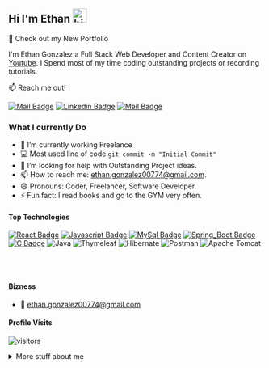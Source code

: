 ## Hi I'm Ethan <img src="https://user-images.githubusercontent.com/1303154/88677602-1635ba80-d120-11ea-84d8-d263ba5fc3c0.gif" width="28px" height="28px" alt="hi">

🚀 Check out my New Portfolio

I'm Ethan Gonzalez a Full Stack Web Developer and Content Creator on [Youtube](https://youtube.com). I Spend most of my time coding outstanding projects or recording tutorials.

:mailbox: Reach me out!

[![Mail Badge](https://img.shields.io/badge/-Ethan-e74c3c?style=flat&labelColor=e74c3c&logo=youtube&logoColor=white)](https://youtube.com) [![Linkedin Badge](https://img.shields.io/badge/-Ethan-0e76a8?style=flat&labelColor=0e76a8&logo=linkedin&logoColor=white)](https://www.linkedin.com/in/ethan-gonzalez-a0a0a2234/) [![Mail Badge](https://img.shields.io/badge/-Ethan-c0392b?style=flat&labelColor=c0392b&logo=gmail&logoColor=white)](mailto:ethan.gonzalez00774@gmail.com)

<!-- TODO: Add last video link -->

### What I currently Do

- 🔭 I’m currently working Freelance
- :computer: Most used line of code `git commit -m "Initial Commit"`
- 🤔 I’m looking for help with Outstanding Project ideas.
- 📫 How to reach me: ethan.gonzalez00774@gmail.com.
- 😄 Pronouns: Coder, Freelancer, Software Developer.
- ⚡ Fun fact: I read books and go to the GYM very often.

#### Top Technologies

<!-- TODO: Make technologies links takes you to repositories -->

[![React Badge](https://img.shields.io/badge/-React-61DBFB?style=for-the-badge&labelColor=black&logo=react&logoColor=61DBFB)](#) [![Javascript Badge](https://img.shields.io/badge/-Javascript-F0DB4F?style=for-the-badge&labelColor=black&logo=javascript&logoColor=F0DB4F)](#) [![MySql Badge](https://img.shields.io/badge/MySQL-005C84?style=for-the-badge&logo=mysql&logoColor=white)](#) [![Spring_Boot Badge](https://img.shields.io/badge/Spring_Boot-F2F4F9?style=for-the-badge&logo=spring-boot)](#) [![C Badge](https://img.shields.io/badge/C-00599C?style=for-the-badge&logo=c&logoColor=white)](#) ![Java](https://img.shields.io/badge/java-%23ED8B00.svg?style=for-the-badge&logo=openjdk&logoColor=white) ![Thymeleaf](https://img.shields.io/badge/Thymeleaf-%23005C0F.svg?style=for-the-badge&logo=Thymeleaf&logoColor=white) ![Hibernate](https://img.shields.io/badge/Hibernate-59666C?style=for-the-badge&logo=Hibernate&logoColor=white) ![Postman](https://img.shields.io/badge/Postman-FF6C37?style=for-the-badge&logo=postman&logoColor=white) ![Apache Tomcat](https://img.shields.io/badge/apache%20tomcat-%23F8DC75.svg?style=for-the-badge&logo=apache-tomcat&logoColor=black)

<br />
<br />

#### Bizness

- :email: ethan.gonzalez00774@gmail.com

#### Profile Visits

![visitors](https://visitor-badge.glitch.me/badge?page_id=ethangonzalez77.ethangonzalez77)

<details>
<summary>
  More stuff about me
</summary>

<br >

I love gaining knowledge and building projects, and document my programming journey, to show other developers, and that's why my Youtube Channel exists!

<!-- #### Coding Stats -->

#### Github Stats

![Ethan's github stats](https://github-readme-stats.vercel.app/api?username=ethangonzalez77&count_private=true&theme=tokyonight&hide=contribs,prs)

</details>

[reactplaylist]: https://www.youtube.com/watch?v=KxXXEL-k47Y&list=PLvXDmnBbOF7RnYiZvDwl2Pzcs2kfi10wd
[vscodetutorial]: https://www.youtube.com/watch?v=Bkie2ai8qeE&t=8s
[htmltutorial]: https://www.youtube.com/watch?v=VK6MXVxOsws&t=27s
[javascripttutorial]: https://www.youtube.com/watch?v=D-LHKvmX37E
